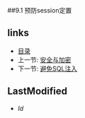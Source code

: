 ##9.1 预防session定置 

## links
   * [目录](<preface.md>)
   * 上一节: [安全与加密](<9.md>)
   * 下一节: [避免SQL注入](<9.2.md>)

## LastModified 
   * $Id$